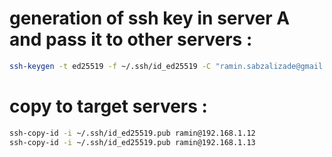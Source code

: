 # generation of ssh key in server A and pass it to other servers :
```bash
ssh-keygen -t ed25519 -f ~/.ssh/id_ed25519 -C "ramin.sabzalizade@gmail.com"
```

# copy to target servers :
```bash
ssh-copy-id -i ~/.ssh/id_ed25519.pub ramin@192.168.1.12
ssh-copy-id -i ~/.ssh/id_ed25519.pub ramin@192.168.1.13
```